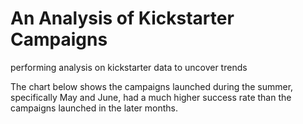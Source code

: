# An Analysis of Kickstarter Campaigns
performing analysis on kickstarter data to uncover trends

The chart below shows the campaigns launched during the summer, specifically May and June, had a much higher success rate than the campaigns launched in the later months.
